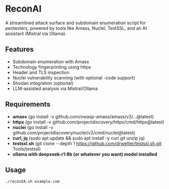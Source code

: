 # ReconAI

A streamlined attack surface and subdomain enumeration script for pentesters, powered by tools like Amass, Nuclei, TestSSL, and an AI assistant (Mistral via Ollama).

## Features

- Subdomain enumeration with Amass
- Technology fingerprinting using httpx
- Header and TLS inspection
- Nuclei vulnerability scanning (with optional -code support)
- Shodan integration (optional)
- LLM-assisted analysis via Mistral/Ollama

## Requirements
- **amass** (go install -v github.com/owasp-amass/amass/v3/...@latest)
- **httpx** (go install -v github.com/projectdiscovery/httpx/cmd/httpx@latest)
- **nuclei** (go install -v github.com/projectdiscovery/nuclei/v2/cmd/nuclei@latest)
- **curl, jq** (sudo apt update && sudo apt install -y curl git unzip jq)
- **testssl.sh** (git clone --depth 1 https://github.com/drwetter/testssl.sh.git Tools/testssl)
- **ollama with deepseek-r1:8b (or whatever you want) model installed**


## Usage

```bash
./reconIA.sh example.com
